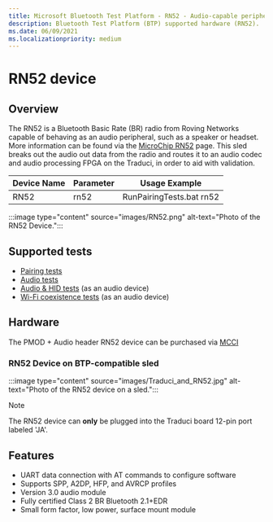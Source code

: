 ```yaml
---
title: Microsoft Bluetooth Test Platform - RN52 - Audio-capable peripheral radios
description: Bluetooth Test Platform (BTP) supported hardware (RN52).
ms.date: 06/09/2021
ms.localizationpriority: medium
---
```


# RN52 device

## Overview

The RN52 is a Bluetooth Basic Rate (BR) radio from Roving Networks capable of behaving as an audio peripheral, such as a speaker or headset. More information can be found via the [MicroChip RN52](https://www.microchip.com/wwwproducts/en/RN52) page. This sled breaks out the audio out data from the radio and routes it to an audio codec and audio processing FPGA on the Traduci, in order to aid with validation.

| Device Name | Parameter | Usage Example |
| --- | --- | --- |
| RN52 | rn52 | RunPairingTests.bat rn52 |

:::image type="content" source="images/RN52.png" alt-text="Photo of the RN52 Device.":::

## Supported tests

- [Pairing tests](testing-BTP-tests-pairing.md)
- [Audio tests](testing-BTP-tests-audio.md)
- [Audio & HID tests](testing-BTP-tests-audio-hid.md) (as an audio device)
- [Wi-Fi coexistence tests](testing-BTP-tests-wifi.md) (as an audio device)

## Hardware

The PMOD + Audio header RN52 device can be purchased via [MCCI](https://store.mcci.com/collections/frontpage/products/rn52-sled)

### RN52 Device on BTP-compatible sled

:::image type="content" source="images/Traduci_and_RN52.jpg" alt-text="Photo of the RN52 device on a sled.":::

> [!NOTE]
> The RN52 device can **only** be plugged into the Traduci board 12-pin port labeled 'JA'.

## Features

- UART data connection with AT commands to configure software
- Supports SPP, A2DP, HFP, and AVRCP profiles
- Version 3.0 audio module
- Fully certified Class 2 BR Bluetooth 2.1+EDR
- Small form factor, low power, surface mount module
